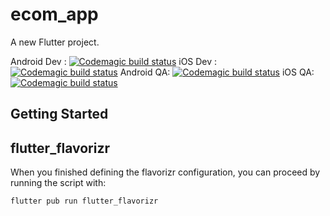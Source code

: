 # ecom_app

A new Flutter project.

Android Dev : [![Codemagic build status](https://api.codemagic.io/apps/634a7d12816f0c5638a88e3f/634a7d12816f0c5638a88e3e/status_badge.svg)](https://codemagic.io/apps/634a7d12816f0c5638a88e3f/634a7d12816f0c5638a88e3e/latest_build)
iOS Dev : [![Codemagic build status](https://api.codemagic.io/apps/634a7d12816f0c5638a88e3f/634a8697816f0c54039f52eb/status_badge.svg)](https://codemagic.io/apps/634a7d12816f0c5638a88e3f/634a8697816f0c54039f52eb/latest_build)
Android QA: [![Codemagic build status](https://api.codemagic.io/apps/634a7d12816f0c5638a88e3f/6363e4a936dd127fd286b37b/status_badge.svg)](https://codemagic.io/apps/634a7d12816f0c5638a88e3f/6363e4a936dd127fd286b37b/latest_build)
iOS QA: [![Codemagic build status](https://api.codemagic.io/apps/634a7d12816f0c5638a88e3f/6363e79236dd127fd286b421/status_badge.svg)](https://codemagic.io/apps/634a7d12816f0c5638a88e3f/6363e79236dd127fd286b421/latest_build)

## Getting Started


##  flutter_flavorizr
When you finished defining the flavorizr configuration, you can proceed by running the script with:
```
flutter pub run flutter_flavorizr
```
